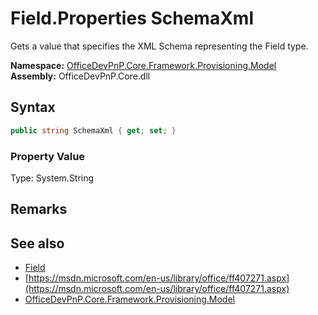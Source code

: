 # Field.Properties SchemaXml
 Gets a value that specifies the XML Schema representing the Field type.   

**Namespace:** [OfficeDevPnP.Core.Framework.Provisioning.Model](OfficeDevPnP.Core.Framework.Provisioning.Model.md)  
**Assembly:** OfficeDevPnP.Core.dll  
## Syntax
```C#
public string SchemaXml { get; set; }
```

### Property Value
Type: System.String  

## Remarks
  
## See also
- [Field](OfficeDevPnP.Core.Framework.Provisioning.Model.Field.md) 
- [https://msdn.microsoft.com/en-us/library/office/ff407271.aspx](https://msdn.microsoft.com/en-us/library/office/ff407271.aspx)
- [OfficeDevPnP.Core.Framework.Provisioning.Model](OfficeDevPnP.Core.Framework.Provisioning.Model.md) 
